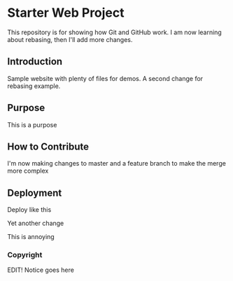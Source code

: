 # Starter Web Project

This repository is for showing how Git and GitHub work. I am now learning about rebasing, then I'll add more changes.

## Introduction

Sample website with plenty of files for demos.
A second change for rebasing example.

## Purpose

This is a purpose

## How to Contribute

I'm now making changes to master and a feature branch to make the merge more complex

## Deployment

Deploy like this

Yet another change

This is annoying

### Copyright

EDIT! Notice goes here